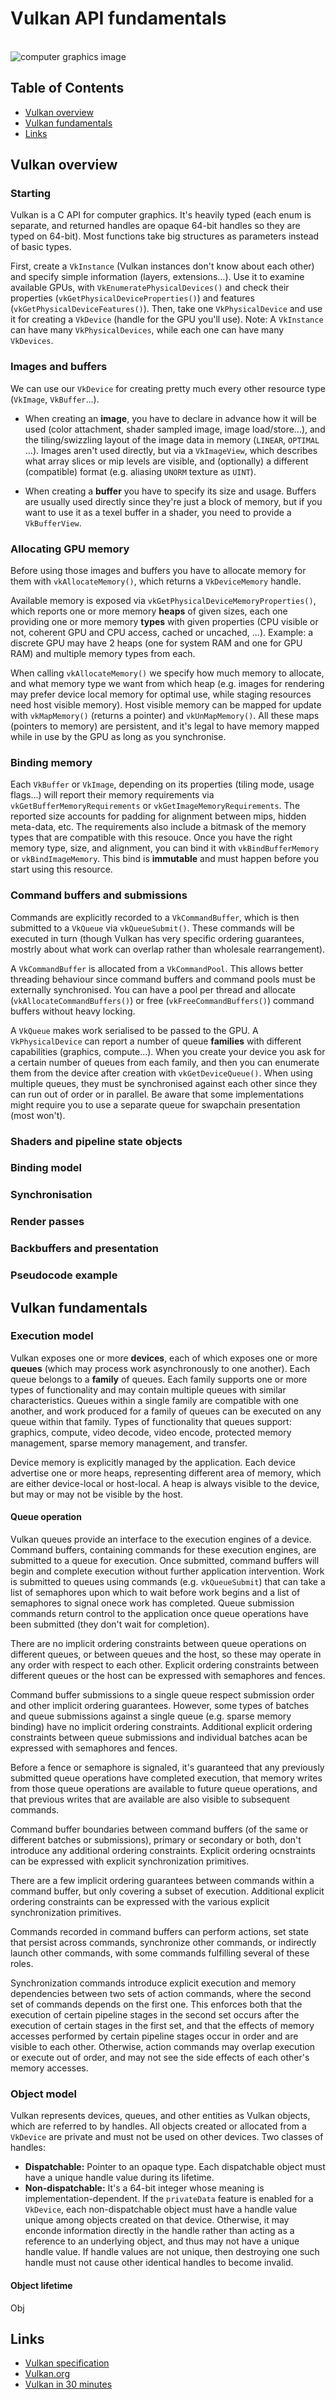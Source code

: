 # Vulkan API fundamentals

<br>![computer graphics image](https://raw.githubusercontent.com/AnselmoGPP/Learn_Computer_Science/master/resources/computer_graphics.jpg)

## Table of Contents
+ [Vulkan overview](#vulkan-overview)
+ [Vulkan fundamentals](#vulkan-fundamentals)
+ [Links](#links)

## Vulkan overview

### Starting

Vulkan is a C API for computer graphics. It's heavily typed (each enum is separate, and returned handles are opaque 64-bit handles so they are typed on 64-bit). Most functions take big structures as parameters instead of basic types. 

First, create a `VkInstance` (Vulkan instances don't know about each other) and specify simple information (layers, extensions...). Use it to examine available GPUs,  with `VkEnumeratePhysicalDevices()` and check their properties (`vkGetPhysicalDeviceProperties()`) and features (`vkGetPhysicalDeviceFeatures()`). Then, take one `VkPhysicalDevice` and use it for creating a `VkDevice` (handle for the GPU you'll use). Note: A `VkInstance` can have many `VkPhysicalDevices`, while each one can have many `VkDevices`.

### Images and buffers

We can use our `VkDevice` for creating pretty much every other resource type (`VkImage`, `VkBuffer`...). 

- When creating an **image**, you have to declare in advance how it will be used (color attachment, shader sampled image, image load/store...), and the tiling/swizzling layout of the image data in memory (`LINEAR`, `OPTIMAL` ...). Images aren't used directly, but via a `VkImageView`, which describes what array slices or mip levels are visible, and (optionally) a different (compatible) format (e.g. aliasing `UNORM` texture as `UINT`).

- When creating a **buffer** you have to specify its size and usage. Buffers are usually used directly since they're just a block of memory, but if you want to use it as a texel buffer in a shader, you need to provide a `VkBufferView`.

### Allocating GPU memory

Before using those images and buffers you have to allocate memory for them with `vkAllocateMemory()`, which returns a `VkDeviceMemory` handle.

Available memory is exposed via `vkGetPhysicalDeviceMemoryProperties()`, which reports one or more memory **heaps** of given sizes, each one providing one or more memory **types** with given properties (CPU visible or not, coherent GPU and CPU access, cached or uncached, ...). Example: a discrete GPU may have 2 heaps (one for system RAM and one for GPU RAM) and multiple memory types from each.

When calling `vkAllocateMemory()` we specify how much memory to allocate, and what memory type we want from which heap (e.g. images for rendering may prefer device local memory for optimal use, while staging resources need host visible memory). Host visible memory can be mapped for update with `vkMapMemory()` (returns a pointer) and `vkUnMapMemory()`. All these maps (pointers to memory) are persistent, and it's legal to have memory mapped while in use by the GPU as long as you synchronise.

### Binding memory

Each `VkBuffer` or `VkImage`, depending on its properties (tiling mode, usage flags...) will report their memory requirements via `vkGetBufferMemoryRequirements` or `vkGetImageMemoryRequirements`. The reported size accounts for padding for alignment between mips, hidden meta-data, etc. The requirements also include a bitmask of the memory types that are compatible with this resouce. Once you have the right memory type, size, and alignment, you can bind it with `vkBindBufferMemory` or `vkBindImageMemory`. This bind is **immutable** and must happen before you start using this resource.

### Command buffers and submissions

Commands are explicitly recorded to a `VkCommandBuffer`, which is then submitted to a `VkQueue` via `vkQueueSubmit()`. These commands will be executed in turn (though Vulkan has very specific ordering guarantees, mostrly about what work can overlap rather than wholesale rearrangement). 

A `VkCommandBuffer` is allocated from a `VkCommandPool`. This allows better threading behaviour since command buffers and command pools must be externally synchronised. You can have a pool per thread and allocate (`vkAllocateCommandBuffers()`) or free (`vkFreeCommandBuffers()`) command buffers without heavy locking.

A `VkQueue` makes work serialised to be passed to the GPU. A `VkPhysicalDevice` can report a number of queue __families__ with different capabilities (graphics, compute...). When you create your device you ask for a certain number of queues from each family, and then you can enumerate them from the device after creation with `vkGetDeviceQueue()`. When using multiple queues, they must be synchronised against each other since they can run out of order or in parallel. Be aware that some implementations might require you to use a separate queue for swapchain presentation (most won't).

### Shaders and pipeline state objects



### Binding model

### Synchronisation

### Render passes

### Backbuffers and presentation

### Pseudocode example










## Vulkan fundamentals

### Execution model

Vulkan exposes one or more **devices**, each of which exposes one or more **queues** (which may process work asynchronously to one another). Each queue belongs to a **family** of queues. Each family supports one or more types of functionality and may contain multiple queues with similar characteristics. Queues within a single family are compatible with one another, and work produced for a family of queues can be executed on any queue within that family. Types of functionality that queues support: graphics, compute, video decode, video encode, protected memory management, sparse memory management, and transfer.

Device memory is explicitly managed by the application. Each device advertise one or more heaps, representing different area of memory, which are either device-local or host-local. A heap is always visible to the device, but may or may not be visible by the host.

#### Queue operation

Vulkan queues provide an interface to the execution engines of a device. Command buffers, containing commands for these execution engines, are submitted to a queue for execution. Once submitted, command buffers will begin and complete execution without further application intervention. Work is submitted to queues using commands (e.g. `vkQueueSubmit`) that can take a list of semaphores upon which to wait before work begins and a list of semaphores to signal onece work has completed. Queue submission commands return control to the application once queue operations have been submitted (they don't wait for completion).

There are no implicit ordering constraints between queue operations on different queues, or between queues and the host, so these may operate in any order with respect to each other. Explicit ordering constraints between different queues or the host can be expressed with semaphores and fences.

Command buffer submissions to a single queue respect submission order and other implicit ordering guarantees. However, some types of batches and queue submissions against a single queue (e.g. sparse memory binding) have no implicit ordering constraints. Additional explicit ordering constraints between queue submissions and individual batches acan be expressed with semaphores and fences.

Before a fence or semaphore is signaled, it's guaranteed that any previously submitted queue operations have completed execution, that memory writes from those queue operations are available to future queue operations, and that previous writes that are available are also visible to subsequent commands.

Command buffer boundaries between command buffers (of the same or different batches or submissions), primary or secondary or both, don't introduce any additional ordering constraints. Explicit ordering ocnstraints can be expressed with explicit synchronization primitives.

There are a few implicit ordering guarantees between commands within a command buffer, but only covering a subset of execution. Additional explicit ordering constraints can be expressed with the various explicit synchronization primitives.

Commands recorded in command buffers can perform actions, set state that persist across commands, synchronize other commands, or indirectly launch other commands, with some commands fulfilling several of these roles.

Synchronization commands introduce explicit execution and memory dependencies between two sets of action commands, where the second set of commands depends on the first one. This enforces both that the execution of certain pipeline stages in the second set occurs after the execution of certain stages in the first set, and that the effects of memory accesses performed by certain pipeline stages occur in order and are visible to each other. Otherwise, action commands may overlap execution or execute out of order, and may not see the side effects of each other's memory accesses.

### Object model

Vulkan represents devices, queues, and other entities as Vulkan objects, which are referred to by handles. All objects created or allocated from a `VkDevice` are private and must not be used on other devices. Two classes of handles:
- **Dispatchable:** Pointer to an opaque type. Each dispatchable object must have a unique handle value during its lifetime.
- **Non-dispatchable:** It's a 64-bit integer whose meaning is implementation-dependent. If the `privateData` feature is enabled for a `VkDevice`, each non-dispatchable object must have a handle value unique among objects created on that device. Otherwise, it may enconde information directly in the handle rather than acting as a reference to an underlying object, and thus may not have a unique handle value. If handle values are not unique, then destroying one such handle must not cause other identical handles to become invalid.

#### Object lifetime

Obj


## Links
- [Vulkan specification](https://docs.vulkan.org/spec/latest/chapters/introduction.html)
- [Vulkan.org](https://www.vulkan.org/)
- [Vulkan in 30 minutes](https://renderdoc.org/vulkan-in-30-minutes.html)